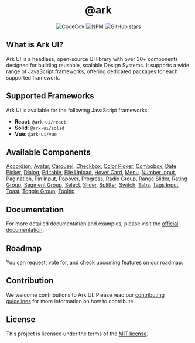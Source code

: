 <h1 align="center">@ark</h1>

<p align="center">
  <img alt="CodeCov" src="https://img.shields.io/codecov/c/gh/chakra-ui/ark?style=for-the-badge&token=O6BB59DHJ4"/>
   <img alt="NPM" src="https://img.shields.io/npm/l/@ark-ui/react?style=for-the-badge">
  <img alt="GitHub stars" src="https://img.shields.io/github/stars/chakra-ui/ark?logo=github&style=for-the-badge">
</p>

## What is Ark UI?

Ark UI is a headless, open-source UI library with over 30+ components designed for building reusable, scalable Design Systems. It supports a wide range of JavaScript frameworks, offering dedicated packages for each supported framework.

## Supported Frameworks

Ark UI is available for the following JavaScript frameworks:

- **React**: `@ark-ui/react`
- **Solid**: `@ark-ui/solid`
- **Vue**: `@ark-ui/vue`

## Available Components

[Accordion](https://ark-ui.com/docs/components/accordion),
[Avatar](https://ark-ui.com/docs/components/avatar),
[Carousel](https://ark-ui.com/docs/components/carousel),
[Checkbox](https://ark-ui.com/docs/components/checkbox),
[Color Picker](https://ark-ui.com/docs/components/color-picker),
[Combobox](https://ark-ui.com/docs/components/combobox),
[Date Picker](https://ark-ui.com/docs/components/date-picker),
[Dialog](https://ark-ui.com/docs/components/dialog),
[Editable](https://ark-ui.com/docs/components/editable),
[File Upload](https://ark-ui.com/docs/components/file-upload),
[Hover Card](https://ark-ui.com/docs/components/hover-card),
[Menu](https://ark-ui.com/docs/components/menu),
[Number Input](https://ark-ui.com/docs/components/number-input),
[Pagination](https://ark-ui.com/docs/components/pagination),
[Pin Input](https://ark-ui.com/docs/components/pin-input),
[Popover](https://ark-ui.com/docs/components/popover),
[Progress](https://ark-ui.com/docs/components/linear-progress),
[Radio Group](https://ark-ui.com/docs/components/radio-group),
[Range Slider](https://ark-ui.com/docs/components/slider),
[Rating Group](https://ark-ui.com/docs/components/rating-group),
[Segment Group](https://ark-ui.com/docs/components/segment-group),
[Select](https://ark-ui.com/docs/components/select),
[Slider](https://ark-ui.com/docs/components/slider),
[Splitter](https://ark-ui.com/docs/components/splitter),
[Switch](https://ark-ui.com/docs/components/switch),
[Tabs](https://ark-ui.com/docs/components/tabs),
[Tags Input](https://ark-ui.com/docs/components/tags-input),
[Toast](https://ark-ui.com/docs/components/toast),
[Toggle Group](https://ark-ui.com/docs/components/toggle-group),
[Tooltip](https://ark-ui.com/docs/components/tooltip)

## Documentation

For more detailed documentation and examples, please visit the [official documentation](https://ark-ui.com/).

## Roadmap

You can request, vote for, and check upcoming features on our [roadmap](https://ark-ui.canny.io/).

## Contribution

We welcome contributions to Ark UI. Please read our [contributing guidelines](https://github.com/chakra-ui/ark/blob/main/CONTRIBUTING.md) for more information on how to contribute.

## License

This project is licensed under the terms of the [MIT license](https://github.com/chakra-ui/ark/blob/main/LICENSE).
